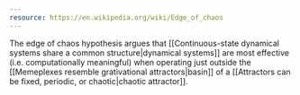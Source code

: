 ```yaml
---
resource: https://en.wikipedia.org/wiki/Edge_of_chaos
---
```


The edge of chaos hypothesis argues that [[Continuous-state dynamical systems share a common structure|dynamical systems]] are most effective (i.e. computationally meaningful) when operating just outside the [[Memeplexes resemble grativational attractors|basin]] of a [[Attractors can be fixed, periodic, or chaotic|chaotic attractor]].